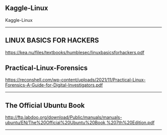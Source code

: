 ## Kaggle-Linux
Kaggle-Linux














-----

## LINUX BASICS FOR HACKERS

https://kea.nu/files/textbooks/humblesec/linuxbasicsforhackers.pdf


## Practical-Linux-Forensics

https://reconshell.com/wp-content/uploads/2021/11/Practical-Linux-Forensics-A-Guide-for-Digital-Investigators.pdf

-----

## The Official Ubuntu Book

http://ftp.labdoo.org/download/Public/manuals/manuals-ubuntu/EN/The%20Official%20Ubuntu%20Book,%207th%20Edition.pdf

-----
